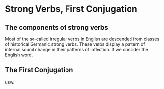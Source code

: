 



# Strong Verbs, First Conjugation


## The components of strong verbs

Most of the so-called irregular verbs in English are descended from classes of historical Germanic strong verbs. These verbs display a pattern of internal sound change in their patterns of inflection. If we consider the English word, 


## The First Conjugation

usw. 
